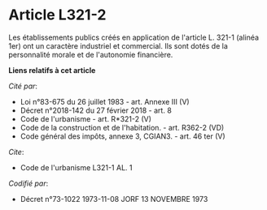 # Article L321-2

Les établissements publics créés en application de l'article L. 321-1 (alinéa 1er) ont un caractère industriel et commercial.
Ils sont dotés de la personnalité morale et de l'autonomie financière.

**Liens relatifs à cet article**

_Cité par_:

  - Loi n°83-675 du 26 juillet 1983 - art. Annexe III (V)
  - Décret n°2018-142 du 27 février 2018 - art. 8
  - Code de l'urbanisme - art. R*321-2 (V)
  - Code de la construction et de l'habitation. - art. R362-2 (VD)
  - Code général des impôts, annexe 3, CGIAN3. - art. 46 ter (V)

_Cite_:

  - Code de l'urbanisme L321-1 AL. 1

_Codifié par_:

  - Décret n°73-1022 1973-11-08 JORF 13 NOVEMBRE 1973
